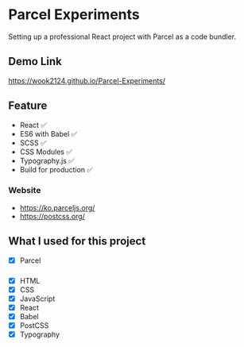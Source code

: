 # Parcel Experiments

Setting up a professional React project with Parcel as a code bundler.

## Demo Link
https://wook2124.github.io/Parcel-Experiments/

## Feature

- React ✅
- ES6 with Babel ✅
- SCSS ✅
- CSS Modules ✅
- Typography.js ✅
- Build for production ✅

### Website

- https://ko.parceljs.org/
- https://postcss.org/


## What I used for this project 
- [X] Parcel

###
- [X] HTML
- [X] CSS
- [X] JavaScript
- [X] React
- [X] Babel
- [X] PostCSS
- [X] Typography

